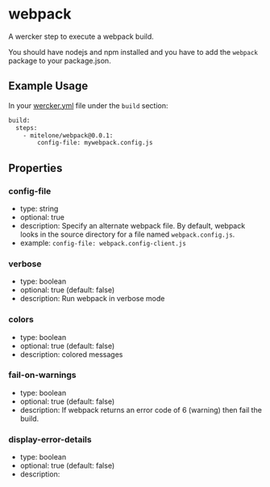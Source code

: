 # webpack

A wercker step to execute a webpack build.

You should have nodejs and npm installed and you have to add the `webpack`
package to your package.json.

## Example Usage

In your [wercker.yml](http://devcenter.wercker.com/articles/werckeryml/) file under the `build` section:

``` bash
build:
  steps:
    - mitelone/webpack@0.0.1:
    	config-file: mywebpack.config.js
```

## Properties

### config-file
- type: string
- optional: true
- description: Specify an alternate webpack file. By default, webpack looks in the source directory for a file named `webpack.config.js`.
- example: `config-file: webpack.config-client.js`

### verbose
- type: boolean
- optional: true (default: false)
- description: Run webpack in verbose mode

### colors
- type: boolean
- optional: true (default: false)
- description: colored messages

### fail-on-warnings
- type: boolean
- optional: true (default: false)
- description: If webpack returns an error code of 6 (warning) then fail the build.

### display-error-details
- type: boolean
- optional: true (default: false)
- description: 

